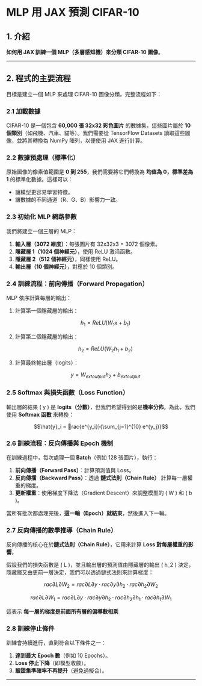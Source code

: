 # MLP 用 JAX 預測 CIFAR-10

## 1. 介紹

 **如何用 JAX 訓練一個 MLP（多層感知機）來分類 CIFAR-10 圖像**。


---

## 2. 程式的主要流程

目標是建立一個 MLP 來處理 CIFAR-10 圖像分類，完整流程如下：

### 2.1 加載數據

CIFAR-10 是一個包含 **60,000 張 32x32 彩色圖片** 的數據集，這些圖片屬於 **10 個類別**（如飛機、汽車、貓等）。我們需要從 TensorFlow Datasets 讀取這些圖像，並將其轉換為 NumPy 陣列，以便使用 JAX 進行計算。

### 2.2 數據預處理（標準化）

原始圖像的像素值範圍是 **0 到 255**，我們需要將它們轉換為 **均值為 0，標準差為 1** 的標準化數據。這樣可以：
- 讓模型更容易學習特徵。
- 讓數據的不同通道（R、G、B）影響力一致。

### 2.3 初始化 MLP 網路參數

我們將建立一個三層的 MLP：
1. **輸入層（3072 維度）**：每張圖片有 32x32x3 = 3072 個像素。
2. **隱藏層 1（1024 個神經元）**，使用 ReLU 激活函數。
3. **隱藏層 2（512 個神經元）**，同樣使用 ReLU。
4. **輸出層（10 個神經元）**，對應於 10 個類別。

### 2.4 訓練流程：前向傳播（Forward Propagation）

MLP 依序計算每層的輸出：

1. 計算第一個隱藏層的輸出：
   ```math
   h_1 = ReLU(W_1 x + b_1)
   ```

2. 計算第二個隱藏層的輸出：
   ```math
   h_2 = ReLU(W_2 h_1 + b_2)
   ```

3. 計算最終輸出層（logits）：
   ```math
   y = W_{	ext{output}} h_2 + b_{	ext{output}}
   ```

### 2.5 Softmax 與損失函數（Loss Function）

輸出層的結果 \( y \) 是 **logits（分數）**，但我們希望得到的是**機率分佈**。為此，我們使用 **Softmax 函數** 來轉換：

```math
\hat{y}_i = rac{e^{y_i}}{\sum_{j=1}^{10} e^{y_j}}
```

### 2.6 訓練流程：反向傳播與 Epoch 機制

在訓練過程中，每次處理一個 **Batch**（例如 128 張圖片），執行：
1. **前向傳播（Forward Pass）**：計算預測值與 Loss。
2. **反向傳播（Backward Pass）**：透過 **鏈式法則（Chain Rule）** 計算每一層權重的梯度。
3. **更新權重**：使用梯度下降法（Gradient Descent）來調整模型的 \( W \) 和 \( b \)。

當所有批次都處理完後，**這一輪（Epoch）就結束**，然後進入下一輪。

### 2.7 反向傳播的數學推導（Chain Rule）

反向傳播的核心在於**鏈式法則（Chain Rule）**，它用來計算 **Loss 對每層權重的影響**。

假設我們的損失函數是 \( L \)，並且輸出層的預測值由隱藏層的輸出 \( h_2 \) 決定，隱藏層又由更前一層決定，我們可以透過鏈式法則來計算梯度：

$$
rac{\partial L}{\partial W_2} = rac{\partial L}{\partial y} \cdot rac{\partial y}{\partial h_2} \cdot rac{\partial h_2}{\partial W_2}
$$

$$
rac{\partial L}{\partial W_1} = rac{\partial L}{\partial y} \cdot rac{\partial y}{\partial h_2} \cdot rac{\partial h_2}{\partial h_1} \cdot rac{\partial h_1}{\partial W_1}
$$

這表示 **每一層的梯度是前面所有層的偏導數相乘**

### 2.8 訓練停止條件

訓練會持續進行，直到符合以下條件之一：
1. **達到最大 Epoch 數**（例如 10 Epochs）。
2. **Loss 停止下降**（即模型收斂）。
3. **驗證集準確率不再提升**（避免過擬合）。

---
